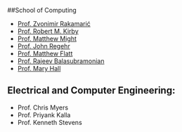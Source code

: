 ##School of Computing

- [Prof. Zvonimir Rakamarić](http://www.zvonimir.info/)
- [Prof. Robert M. Kirby](http://www.cs.utah.edu/~kirby)
- [Prof. Matthew Might](http://www.cs.utah.edu/~might)
- [Prof. John Regehr](http://www.cs.utah.edu/~regehr)
- [Prof. Matthew Flatt](http://www.cs.utah.edu/~mflatt)
- [Prof. Rajeev Balasubramonian](http://www.cs.utah.edu/~rajeev)
- [Prof. Mary Hall](http://www.cs.utah.edu/~mhall)

## Electrical and Computer Engineering:
- Prof. Chris Myers
- Prof. Priyank Kalla
- Prof. Kenneth Stevens